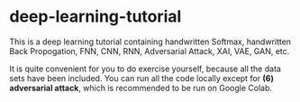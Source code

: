 # deep-learning-tutorial
This is a deep learning tutorial containing handwritten Softmax, handwritten Back Propogation, FNN, CNN, RNN, Adversarial Attack, XAI, VAE, GAN, etc.

It is quite convenient for you to do exercise yourself, because all the data sets have been included. You can run all the code locally except for **(6) adversarial attack**, which is recommended to be run on Google Colab.
